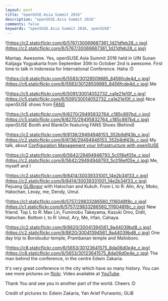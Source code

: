 ```yaml
---
layout: post
title: "openSUSE.Asia Summit 2016"
description: "openSUSE.Asia Summit 2016"
comments: false
keywords: "openSUSE.Asia Summit 2016, openSUSE"
---
```


![https://c2.staticflickr.com/6/5767/30069687361_1d21dfeb28_c.jpg](https://c2.staticflickr.com/6/5767/30069687361_1d21dfeb28_c.jpg)

Mantap. Awesome. Yes, openSUSE.Asia Summit 2016 held in UIN Sunan Kalijaga Yogyakarta from September 30th to October 2nd is awesome. First time to talk in Indonesia for International Conference. Haha :D

![https://c6.staticflickr.com/6/5583/30128509885_8456fcde4d_c.jpg](https://c6.staticflickr.com/6/5583/30128509885_8456fcde4d_c.jpg)
Me

![https://c5.staticflickr.com/6/5091/30014052732_ca1e21e10f_c.jpg](https://c5.staticflickr.com/6/5091/30014052732_ca1e21e10f_c.jpg)
Nice openSUSE shoes from [FANS](http://sepatu.fans.co.id/)

![https://c5.staticflickr.com/9/8270/29495832764_c185c897bd_c.jpg](https://c5.staticflickr.com/9/8270/29495832764_c185c897bd_c.jpg)
openSUSE Booth and BlankOn featuring FANS Shoes (Behind)

![https://c2.staticflickr.com/9/8136/29494946153_352b9df43b_c.jpg](https://c2.staticflickr.com/9/8136/29494946153_352b9df43b_c.jpg)
My talk, about [Configuration Management your Infrastructure with openSUSE](http://www.slideshare.net/SyahDwiPrihatmoko/configuration-management-your-infrastructure-with-open-suse-66747702)

![https://c2.staticflickr.com/6/5642/29494948793_5c016ef05e_c.jpg](https://c2.staticflickr.com/6/5642/29494948793_5c016ef05e_c.jpg)
Me, myself and I

![https://c2.staticflickr.com/9/8414/30039331001_14e2b34f33_c.jpg](https://c2.staticflickr.com/9/8414/30039331001_14e2b34f33_c.jpg)
Pejuang [GLiBogor](http://glibogor.or.id/) with Hatochan and Kukuh. From L to R: Alin, Ary, Moko, Hatochan, Levay, me, Dendy, Umul.

![https://c1.staticflickr.com/6/5757/29833286560_1116048f8c_c.jpg](https://c1.staticflickr.com/6/5757/29833286560_1116048f8c_c.jpg)
New friend. Top L to R: Max Lin, Fuminobu Takeyama, Kazuki Omo, Didit, Hatochan. Bottom L to R: Umul, Ary, Me, Irfan, Cahaya.

![https://c2.staticflickr.com/9/8620/30041394561_9a44039bd8_c.jpg](https://c2.staticflickr.com/9/8620/30041394561_9a44039bd8_c.jpg)
One day trip to Borobudur temple, Prambanan temple and Malioboro.

![https://c8.staticflickr.com/6/5653/30123641575_8da06d0e4e_c.jpg](https://c8.staticflickr.com/6/5653/30123641575_8da06d0e4e_c.jpg)
The man behind the conference, in the centre Edwin Zakaria.

It's very great conference in the city which have so many history. You can see more pictures on [flickr](https://www.flickr.com/photos/62877692@N00/sets/72157673603471490). Video available at [YouTube](https://www.youtube.com/channel/UCFGB0Tsqn45oBfJyfi-tJVg).

Thank You and see you in another part of the world. Cheers :D

Credit of pictures to: Edwin Zakaria, Yan Arief Purwanto, GLiB
